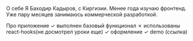 О себе
Я Баходир Кадыров, с Киргизии. Менее года изучаю фронтенд. Уже пару месяцев занимаюсь коммерческой разработкой.

Про приложение
✓  выполнен базовый функционал
✗  использованы react-hooks(не досмотрел уроки еще)
✓  оформление
✓  demo (ссылка)
